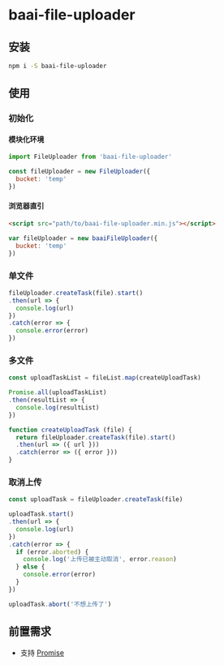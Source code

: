 # baai-file-uploader

## 安装

```bash
npm i -S baai-file-uploader
```

## 使用

### 初始化

#### 模块化环境

```js
import FileUploader from 'baai-file-uploader'

const fileUploader = new FileUploader({
  bucket: 'temp'
})
```

#### 浏览器直引

```html
<script src="path/to/baai-file-uploader.min.js"></script>
```

```js
var fileUploader = new baaiFileUploader({
  bucket: 'temp'
})
```

### 单文件

```js
fileUploader.createTask(file).start()
.then(url => {
  console.log(url)
})
.catch(error => {
  console.error(error)
})
```

### 多文件

```js
const uploadTaskList = fileList.map(createUploadTask)

Promise.all(uploadTaskList)
.then(resultList => {
  console.log(resultList)
})

function createUploadTask (file) {
  return fileUploader.createTask(file).start()
  .then(url => ({ url }))
  .catch(error => ({ error }))
}
```

### 取消上传

```js
const uploadTask = fileUploader.createTask(file)

uploadTask.start()
.then(url => {
  console.log(url)
})
.catch(error => {
  if (error.aborted) {
    console.log('上传已被主动取消', error.reason)
  } else {
    console.error(error)
  }
})

uploadTask.abort('不想上传了')
```

## 前置需求

- 支持 [Promise](https://developer.mozilla.org/en/docs/Web/JavaScript/Reference/Global_Objects/Promise)
